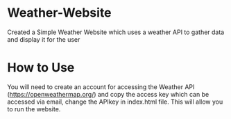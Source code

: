 # Weather-Website
Created a Simple Weather Website which uses a weather API to gather data and display it for the user


# How to Use
You will need to create an account for accessing the Weather API (https://openweathermap.org/) and copy the access key which can be accessed via email, change the APIkey in index.html file. This will allow you to run the website.
